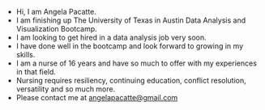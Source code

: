 - Hi, I am Angela Pacatte.
- I am finishing up The University of Texas in Austin Data Analysis and Visualization Bootcamp.
- I am looking to get hired in a data analysis job very soon.  
- I have done well in the bootcamp and look forward to growing in my skills.
- I am a nurse of 16 years and have so much to offer with my experiences in that field.
- Nursing requires resiliency, continuing education, conflict resolution, versatility and so much more.
- Please contact me at angelapacatte@gmail.com


